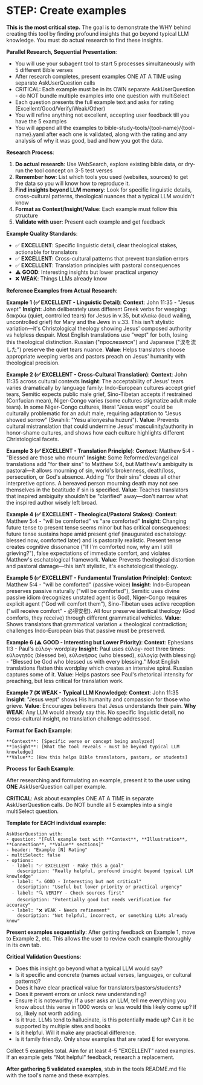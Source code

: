 # STEP: Create examples

**This is the most critical step.** The goal is to demonstrate the WHY behind creating this tool by finding profound insights that go beyond typical LLM knowledge. You must do actual research to find these insights.

**Parallel Research, Sequential Presentation**:
- You will use your subagent tool to start 5 processes simultaneously with 5 different Bible verses
- After research completes, present examples ONE AT A TIME using separate AskUserQuestion calls
- CRITICAL: Each example must be in its OWN separate AskUserQuestion - do NOT bundle multiple examples into one question with multiSelect
- Each question presents the full example text and asks for rating (Excellent/Good/Verify/Weak/Other)
- You will refine anything not excellent, accepting user feedback till you have the 5 examples
- You will append all the examples to bible-study-tools/{tool-name}/{tool-name}.yaml after each one is validated, along with the rating and any analysis of why it was good, bad and how you got the data.
  
**Research Process**:
1. **Do actual research**: Use WebSearch, explore existing bible data, or dry-run the tool concept on 3-5 test verses
2. **Remember how**: List which tools you used (websites, sources) to get the data so you will know how to reproduce it.
3. **Find insights beyond LLM memory**: Look for specific linguistic details, cross-cultural patterns, theological nuances that a typical LLM wouldn't know
4. **Format as Context/Insight/Value**: Each example must follow this structure
5. **Validate with user**: Present each example and get feedback

**Example Quality Standards**:
- ✅ **EXCELLENT**: Specific linguistic detail, clear theological stakes, actionable for translators
- ✅ **EXCELLENT**: Cross-cultural patterns that prevent translation errors
- ✅ **EXCELLENT**: Translation principles with pastoral consequences
- ⚠️ **GOOD**: Interesting insights but lower practical urgency
- ❌ **WEAK**: Things LLMs already know

**Reference Examples from Actual Research**:

**Example 1 (✅ EXCELLENT - Linguistic Detail)**:
**Context**: John 11:35 - "Jesus wept"
**Insight**: John deliberately uses different Greek verbs for weeping: δακρύω (quiet, controlled tears) for Jesus in v.35, but κλαίω (loud wailing, uncontrolled grief) for Mary and the Jews in v.33. This isn't stylistic variation—it's Christological theology showing Jesus' composed authority vs helpless despair. Most English translations use "wept" for both, losing this theological distinction. Russian ("прослезился") and Japanese ("涙を流した") preserve the quiet tears nuance.
**Value**: Helps translators choose appropriate weeping verbs and pastors preach on Jesus' humanity with theological precision.

**Example 2 (✅ EXCELLENT - Cross-Cultural Translation)**:
**Context**: John 11:35 across cultural contexts
**Insight**: The acceptability of Jesus' tears varies dramatically by language family: Indo-European cultures accept grief tears, Semitic expects public male grief, Sino-Tibetan accepts if restrained (Confucian mean), Niger-Congo varies (some cultures stigmatize adult male tears). In some Niger-Congo cultures, literal "Jesus wept" could be culturally problematic for an adult male, requiring adaptation to "Jesus showed sorrow" (Swahili: "Yesu alionyesha huzuni").
**Value**: Prevents cultural mistranslation that could undermine Jesus' masculinity/authority in honor-shame cultures, and shows how each culture highlights different Christological facets.

**Example 3 (✅ EXCELLENT - Translation Principle)**:
**Context**: Matthew 5:4 - "Blessed are those who mourn"
**Insight**: Some Reformed/evangelical translations add "for their sins" to Matthew 5:4, but Matthew's ambiguity is pastoral—it allows mourning of sin, world's brokenness, death/loss, persecution, or God's absence. Adding "for their sins" closes all other interpretive options. A bereaved person mourning death may not see themselves in the beatitude if sin is specified.
**Value**: Teaches translators that inspired ambiguity shouldn't be "clarified" away—don't narrow what the inspired author wisely left broad.

**Example 4 (✅ EXCELLENT - Theological/Pastoral Stakes)**:
**Context**: Matthew 5:4 - "will be comforted" vs "are comforted"
**Insight**: Changing future tense to present tense seems minor but has critical consequences: future tense sustains hope amid present grief (inaugurated eschatology: blessed now, comforted later) and is pastorally realistic. Present tense creates cognitive dissonance ("If I'm comforted now, why am I still grieving?"), false expectations of immediate comfort, and violates Matthew's eschatological framework.
**Value**: Prevents theological distortion and pastoral damage—this isn't stylistic, it's eschatological theology.

**Example 5 (✅ EXCELLENT - Fundamental Translation Principle)**:
**Context**: Matthew 5:4 - "will be comforted" (passive voice)
**Insight**: Indo-European preserves passive naturally ("will be comforted"), Semitic uses divine passive idiom (recognizes unstated agent is God), Niger-Congo requires explicit agent ("God will comfort them"), Sino-Tibetan uses active reception ("will receive comfort" - 必得安慰). All four preserve identical theology (God comforts, they receive) through different grammatical vehicles.
**Value**: Shows translators that grammatical variation ≠ theological contradiction; challenges Indo-European bias that passive must be preserved.

**Example 6 (⚠️ GOOD - Interesting but Lower Priority)**:
**Context**: Ephesians 1:3 - Paul's εὐλογ- wordplay
**Insight**: Paul uses εὐλογ- root three times: εὐλογητός (blessed be), εὐλογήσας (who blessed), εὐλογίᾳ (with blessing) - "Blessed be God who blessed us with every blessing." Most English translations flatten this wordplay which creates an intensive spiral. Russian captures some of it.
**Value**: Helps pastors see Paul's rhetorical intensity for preaching, but less critical for translation work.

**Example 7 (❌ WEAK - Typical LLM Knowledge)**:
**Context**: John 11:35
**Insight**: "Jesus wept" shows His humanity and compassion for those who grieve.
**Value**: Encourages believers that Jesus understands their pain.
**Why WEAK**: Any LLM would already say this. No specific linguistic detail, no cross-cultural insight, no translation challenge addressed.

**Format for Each Example**:
```
**Context**: [Specific verse or concept being analyzed]
**Insight**: [What the tool reveals - must be beyond typical LLM knowledge]
**Value**: [How this helps Bible translators, pastors, or students]
```

**Process for Each Example**:

After researching and formulating an example, present it to the user using **ONE** AskUserQuestion call per example.

**CRITICAL**: Ask about examples ONE AT A TIME in separate AskUserQuestion calls. Do NOT bundle all 5 examples into a single multiSelect question.

**Template for EACH individual example**:
```
AskUserQuestion with:
- question: "[Full example text with **Context**, **Illustration**, **Connection**, **Value** sections]"
- header: "Example [N] Rating"
- multiSelect: false
- options:
  - label: "✅ EXCELLENT - Make this a goal"
    description: "Really helpful, profound insight beyond typical LLM knowledge"
  - label: "⚠️ GOOD - Interesting but not critical"
    description: "Useful but lower priority or practical urgency"
  - label: "🔍 VERIFY - Check sources first"
    description: "Potentially good but needs verification for accuracy"
  - label: "❌ WEAK - Needs refinement"
    description: "Not helpful, incorrect, or something LLMs already know"
```

**Present examples sequentially**: After getting feedback on Example 1, move to Example 2, etc. This allows the user to review each example thoroughly in its own tab.

**Critical Validation Questions**:
- Does this insight go beyond what a typical LLM would say?
- Is it specific and concrete (names actual verses, languages, or cultural patterns)?
- Does it have clear practical value for translators/pastors/students?
- Does it prevent errors or unlock new understanding?
- Ensure it is noteworthy.  If a user asks an LLM, tell me everything you know about this verse in 1000 words or less would this likely come up?  If so, likely not worth adding.
- Is it true.  LLMs tend to hallucinate, is this potentially made up?  Can it be supported by multiple sites and books
- Is it helpful.  Will it make any practical difference.
- Is it family friendly.  Only show examples that are rated E for everyone. 

Collect 5 examples total. Aim for at least 4-5 "EXCELLENT" rated examples. If an example gets "Not helpful" feedback, research a replacement.

**After gathering 5 validated examples**, stub in the tools README.md file with the tool's name and these examples.